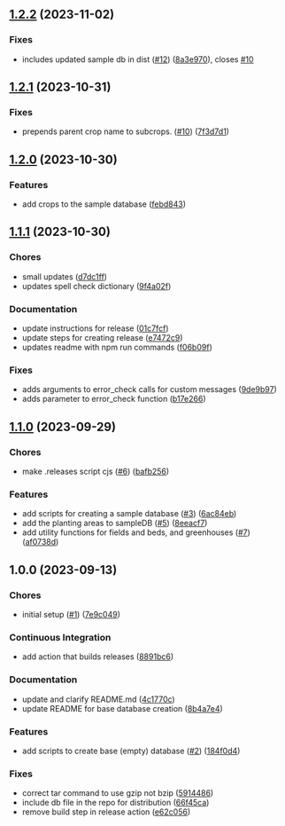 ## [1.2.2](https://github.com/FarmData2/FD2-SampleDBs/compare/v1.2.1...v1.2.2) (2023-11-02)


### Fixes

* includes updated sample db in dist ([#12](https://github.com/FarmData2/FD2-SampleDBs/issues/12)) ([8a3e970](https://github.com/FarmData2/FD2-SampleDBs/commit/8a3e97040507058e70a87ac272955e6004852711)), closes [#10](https://github.com/FarmData2/FD2-SampleDBs/issues/10)

## [1.2.1](https://github.com/FarmData2/FD2-SampleDBs/compare/v1.2.0...v1.2.1) (2023-10-31)


### Fixes

* prepends parent crop name to subcrops. ([#10](https://github.com/FarmData2/FD2-SampleDBs/issues/10)) ([7f3d7d1](https://github.com/FarmData2/FD2-SampleDBs/commit/7f3d7d1b152ed24a7d7362148d5b84089e7a7c69))

## [1.2.0](https://github.com/FarmData2/FD2-SampleDBs/compare/v1.1.1...v1.2.0) (2023-10-30)


### Features

* add crops to the sample database ([febd843](https://github.com/FarmData2/FD2-SampleDBs/commit/febd8435e087b2223044ef9c41cf8d241221795b))

## [1.1.1](https://github.com/FarmData2/FD2-SampleDBs/compare/v1.1.0...v1.1.1) (2023-10-30)


### Chores

* small updates ([d7dc1ff](https://github.com/FarmData2/FD2-SampleDBs/commit/d7dc1ffae8ce0d9c6d58a6b1d642608794c05141))
* updates spell check dictionary ([9f4a02f](https://github.com/FarmData2/FD2-SampleDBs/commit/9f4a02f685c737d3d447c4cbbd5d7f6ff3acb4c4))


### Documentation

* update instructions for release ([01c7fcf](https://github.com/FarmData2/FD2-SampleDBs/commit/01c7fcf8951651e9c55f74ebdf945efe30e586b0))
* update steps for creating release ([e7472c9](https://github.com/FarmData2/FD2-SampleDBs/commit/e7472c9e896d6134a84768e093cea6100fdac6fb))
* updates readme with npm run commands ([f06b09f](https://github.com/FarmData2/FD2-SampleDBs/commit/f06b09f1450bcb7a03de8271fc7ad77b5c430763))


### Fixes

* adds arguments to error_check calls for custom messages ([9de9b97](https://github.com/FarmData2/FD2-SampleDBs/commit/9de9b9797673c25067721b37177b4723da076412))
* adds parameter to error_check function ([b17e266](https://github.com/FarmData2/FD2-SampleDBs/commit/b17e26615c879fa5fd34deb9eb1b80fcea94f8dd))

## [1.1.0](https://github.com/FarmData2/FD2-SampleDBs/compare/v1.0.0...v1.1.0) (2023-09-29)


### Chores

* make .releases script cjs ([#6](https://github.com/FarmData2/FD2-SampleDBs/issues/6)) ([bafb256](https://github.com/FarmData2/FD2-SampleDBs/commit/bafb2562b692dd17e383974244e6045785e0fd44))


### Features

* add scripts for creating a sample database ([#3](https://github.com/FarmData2/FD2-SampleDBs/issues/3)) ([6ac84eb](https://github.com/FarmData2/FD2-SampleDBs/commit/6ac84eb52039f8d7a7ae97283de51320c50a414b))
* add the planting areas to sampleDB ([#5](https://github.com/FarmData2/FD2-SampleDBs/issues/5)) ([8eeacf7](https://github.com/FarmData2/FD2-SampleDBs/commit/8eeacf78fcbbe8140babdb8256fc8c89b756d598))
* add utility functions for fields and beds, and greenhouses ([#7](https://github.com/FarmData2/FD2-SampleDBs/issues/7)) ([af0738d](https://github.com/FarmData2/FD2-SampleDBs/commit/af0738d44c8a79bed42e355aa7754777ed633c7a))

## 1.0.0 (2023-09-13)


### Chores

* initial setup ([#1](https://github.com/FarmData2/FD2-SampleDBs/issues/1)) ([7e9c049](https://github.com/FarmData2/FD2-SampleDBs/commit/7e9c049384490010a0f9a800073978465aef2bf4))


### Continuous Integration

* add action that builds releases ([8891bc6](https://github.com/FarmData2/FD2-SampleDBs/commit/8891bc6ab4509fb35609861dd4d4655ccc54245a))


### Documentation

* update and clarify README.md ([4c1770c](https://github.com/FarmData2/FD2-SampleDBs/commit/4c1770cf90cafe171b76171826f7a27dbdde10e7))
* update README for base database creation ([8b4a7e4](https://github.com/FarmData2/FD2-SampleDBs/commit/8b4a7e49706e7feb4dbcaff0be460fbab008f78c))


### Features

* add scripts to create base (empty) database ([#2](https://github.com/FarmData2/FD2-SampleDBs/issues/2)) ([184f0d4](https://github.com/FarmData2/FD2-SampleDBs/commit/184f0d4372edd50c24b4d44f51136c91f151be03))


### Fixes

* correct tar command to use gzip not bzip ([5914486](https://github.com/FarmData2/FD2-SampleDBs/commit/591448630ddd64f8f4589b14fb1ae572db90b0e9))
* include db file in the repo for distribution ([66f45ca](https://github.com/FarmData2/FD2-SampleDBs/commit/66f45ca1caefca653c1295541ad0b39056cf1913))
* remove build step in release action ([e62c056](https://github.com/FarmData2/FD2-SampleDBs/commit/e62c056abb1df33d8f2529a74b866c39bee43dc8))
